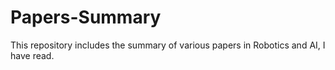# Papers-Summary
This repository includes the summary of various papers in Robotics and AI, I have read.
